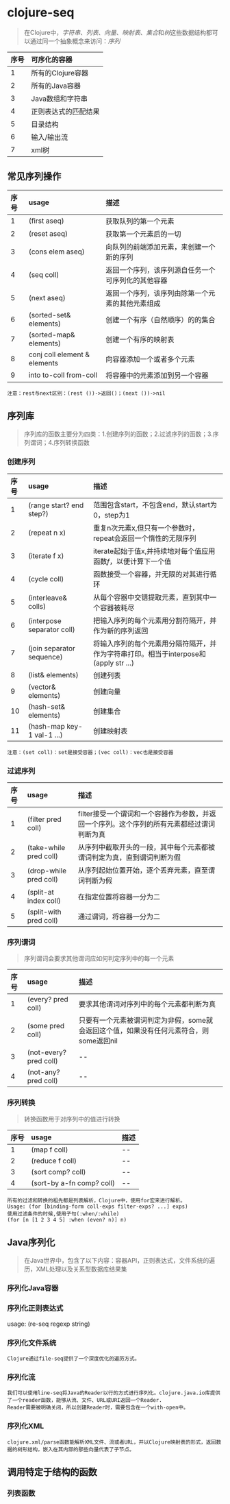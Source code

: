 # clojure-seq
> 在Clojure中，*字符串*、*列表*、*向量*、*映射表*、*集合*和*树*这些数据结构都可以通过同一个抽象概念来访问：*序列*

|序号|可序化的容器|
|:---|:-----------|
|1   |所有的Clojure容器    |
|2   |所有的Java容器       |
|3   |Java数组和字符串     |
|4   |正则表达式的匹配结果 |
|5   |目录结构             |
|6   |输入/输出流          |
|7   |xml树                |

## 常见序列操作
|序号|usage|描述|
|:---|:----|:---|
|1   |(first aseq)                  |获取队列的第一个元素                         	 |
|2   |(reset aseq)                  |获取第一个元素后的一切                  		 |
|3   |(cons elem aseq)              |向队列的前端添加元素，来创建一个新的序列		 |
|4   |(seq coll)                    |返回一个序列，该序列源自任务一个可序列化的其他容器  |
|5   |(next aseq)                   |返回一个序列，该序列由除第一个元素的其他元素组成    |
|6   |(sorted-set& elements)        |创建一个有序（自然顺序）的的集合                    |
|7   |(sorted-map& elements)        |创建一个有序的映射表                                |
|8   |conj coll element & elements  |向容器添加一个或者多个元素                          |
|9   |into to-coll from-coll        |将容器中的元素添加到另一个容器                      |

```
注意：rest与next区别：(rest ())->返回()；(next ())->nil
```
## 序列库
> 序列库的函数主要分为四类：1.创建序列的函数；2.过滤序列的函数；3.序列谓词；4.序列转换函数

### 创建序列
|序号|usage|描述|
|:---|:----|:---|
|1   |(range start? end step?)  |范围包含start，不包含end，默认start为0，step为1                                      |
|2   |(repeat n x)              |重复n次元素x,但只有一个参数时，repeat会返回一个惰性的无限序列                        |
|3   |(iterate f x)             |iterate起始于值x,并持续地对每个值应用函数*f*，以便计算下一个值                       |
|4   |(cycle coll)              |函数接受一个容器，并无限的对其进行循环                                               |
|5   |(interleave& colls)       |从每个容器中交错提取元素，直到其中一个容器被耗尽                                     |
|6   |(interpose separator coll)|把输入序列的每个元素用分割符隔开，并作为新的序列返回                                 |
|7   |(join separator sequence) |将输入序列的每个元素用分隔符隔开，并作为字符串打印。相当于interpose和(apply str ...) |
|8   |(list& elements)          |创建列表                                                                             |
|9   |(vector& elements)        |创建向量                                                                             |
|10  |(hash-set& elements)      |创建集合                                                                             |
|11  |(hash-map key-1 val-1 ...)|创建映射表                                                                           |

```
注意：(set coll)：set是接受容器；(vec coll)：vec也是接受容器
```

### 过滤序列
|序号|usage|描述|
|:---|:----|:---|
|1   |(filter pred coll)    |filter接受一个谓词和一个容器作为参数，并返回一个序列。这个序列的所有元素都经过谓词判断为真|
|2   |(take-while pred coll)|从序列中截取开头的一段，其中每个元素都被谓词判定为真，直到谓词判断为假                    |
|3   |(drop-while pred coll)|从序列起始位置开始，逐个丢弃元素，直至谓词判断为假                                        |
|4   |(split-at index coll) |在指定位置将容器一分为二                                                                  |
|5   |(split-with pred coll)|通过谓词，将容器一分为二                                                                  |

### 序列谓词
> 序列谓词会要求其他谓词应如何判定序列中的每一个元素

|序号|usage|描述|
|:---|:----|:---|
|1   |(every? pred coll)     |要求其他谓词对序列中的每个元素都判断为真                                                    |
|2   |(some pred coll)       |只要有一个元素被谓词判定为非假，some就会返回这个值，如果没有任何元素符合，则some返回nil     |
|3   |(not-every? pred coll) |--                                                                                          |
|4   |(not-any? pred coll)   |--                                                                                          |

### 序列转换
>转换函数用于对序列中的值进行转换

|序号|usage|描述|
|:---|:----|:---|
|1   |(map f coll)              |--|
|2   |(reduce f coll)           |--|
|3   |(sort comp? coll)         |--|
|4   |(sort-by a-fn comp? coll) |--|

```
所有的过滤和转换的祖先都是列表解析，Clojure中，使用for宏来进行解析。
Usage: (for [binding-form coll-exps filter-exps? ...] exps)
使用过滤条件的时候,使用子句(:when/:while)
(for [n [1 2 3 4 5] :when (even? n)] n)
```

## Java序列化
> 在Java世界中，包含了以下内容：容器API，正则表达式，文件系统的遍历，XML处理以及关系型数据库结果集

### 序列化Java容器


### 序列化正则表达式
usage: (re-seq regexp string)

### 序列化文件系统
```
Clojure通过file-seq提供了一个深度优化的遍历方式。
```

### 序列化流
```
我们可以使用line-seq将Java的Reader以行的方式进行序列化。clojure.java.io库提供了一个reader函数，能够从流、文件、URL或URI返回一个Reader.
Reader需要被明确关闭，所以创建Reader时，需要包含在一个with-open中。
```

### 序列化XML
```
clojure.xml/parse函数能解析XML文件、流或者URL，并以Clojure映射表的形式，返回数据的树形结构，嵌入在其内部的那些向量代表了子节点。
```

## 调用特定于结构的函数

### 列表函数

